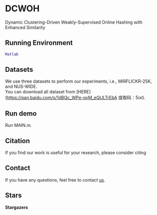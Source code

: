 # DCWOH
Dynamic Clustering-Driven Weakly-Supervised Online Hashing with Enhanced Similarity

## Running Environment
```matlab
Matlab
```

## Datasets
We use three datasets to perform our experiments, i.e., MIRFLICKR-25K, and NUS-WIDE. 
<br>
You can download all dataset from [HERE](https://pan.baidu.com/s/1dBQc_WPe-qxM_eQULTrEbA 提取码：5ixl). 


## Run demo

Run MAIN.m.

## Citation
If you find our work is useful for your research, please consider citing

## Contact
If you have any questions, feel free to contact [us](mailto:wangna.wn2000@gmail.com).


## Stars
**Stargazers**
